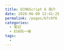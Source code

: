 ```yaml
---
title: ECMAScript 6 简介
date: 2020-06-09 12:41:25
permalink: /pages/b7c9f6
categories: 
  - 笔记
  - ES6阮一峰
tags: 
  - 
---
```

